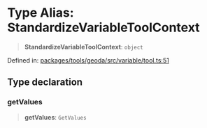 # Type Alias: StandardizeVariableToolContext

> **StandardizeVariableToolContext**: `object`

Defined in: [packages/tools/geoda/src/variable/tool.ts:51](https://github.com/GeoDaCenter/openassistant/blob/37d127dc7a76d6b5cf9de906c055e4c904e3dfed/packages/tools/geoda/src/variable/tool.ts#L51)

## Type declaration

### getValues

> **getValues**: `GetValues`
